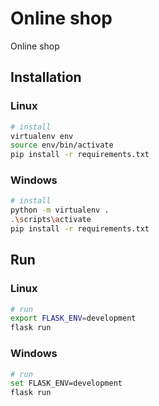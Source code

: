 # Online shop
Online shop

## Installation
### Linux
```bash
# install 
virtualenv env
source env/bin/activate
pip install -r requirements.txt
```
### Windows
```bash
# install  
python -m virtualenv .
.\scripts\activate
pip install -r requirements.txt
```

## Run
### Linux
```bash
# run
export FLASK_ENV=development
flask run
```
### Windows
```bash
# run
set FLASK_ENV=development
flask run
```
